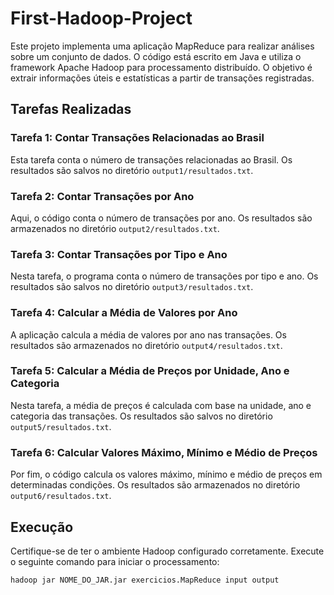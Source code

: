 # First-Hadoop-Project

Este projeto implementa uma aplicação MapReduce para realizar análises sobre um conjunto de dados. O código está escrito em Java e utiliza o framework Apache Hadoop para processamento distribuído. O objetivo é extrair informações úteis e estatísticas a partir de transações registradas.

## Tarefas Realizadas

### Tarefa 1: Contar Transações Relacionadas ao Brasil

Esta tarefa conta o número de transações relacionadas ao Brasil. Os resultados são salvos no diretório `output1/resultados.txt`.

### Tarefa 2: Contar Transações por Ano

Aqui, o código conta o número de transações por ano. Os resultados são armazenados no diretório `output2/resultados.txt`.

### Tarefa 3: Contar Transações por Tipo e Ano

Nesta tarefa, o programa conta o número de transações por tipo e ano. Os resultados são salvos no diretório `output3/resultados.txt`.

### Tarefa 4: Calcular a Média de Valores por Ano

A aplicação calcula a média de valores por ano nas transações. Os resultados são armazenados no diretório `output4/resultados.txt`.

### Tarefa 5: Calcular a Média de Preços por Unidade, Ano e Categoria

Nesta tarefa, a média de preços é calculada com base na unidade, ano e categoria das transações. Os resultados são salvos no diretório `output5/resultados.txt`.

### Tarefa 6: Calcular Valores Máximo, Mínimo e Médio de Preços

Por fim, o código calcula os valores máximo, mínimo e médio de preços em determinadas condições. Os resultados são armazenados no diretório `output6/resultados.txt`.

## Execução

Certifique-se de ter o ambiente Hadoop configurado corretamente. Execute o seguinte comando para iniciar o processamento:

```bash
hadoop jar NOME_DO_JAR.jar exercicios.MapReduce input output
